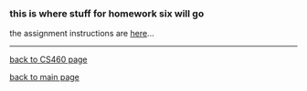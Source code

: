 ### this is where stuff for homework six will go


the assignment instructions are <a href="http://www.wou.edu/~morses/classes/cs46x/assignments/HW6.html" target="_blank">here</a>...   


---
[back to CS460 page](https://Stormy9.github.io/CS460/ "CS460 main page")   

[back to main page](https://Stormy9.github.io/ "main page")  
